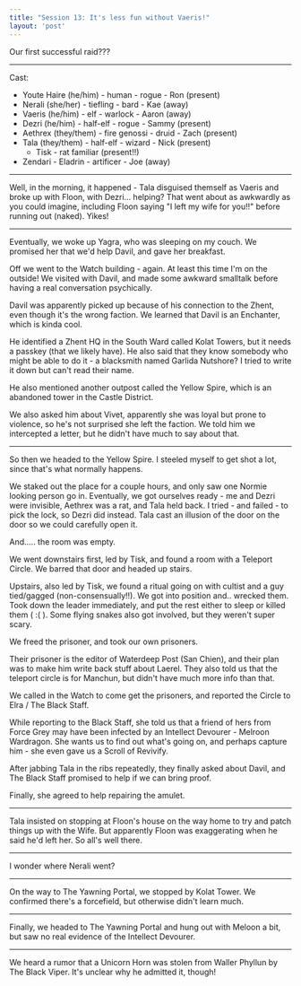 ```yaml
---
title: "Session 13: It's less fun without Vaeris!"
layout: 'post'
---
```


Our first successful raid???

---

Cast:

* Youte Haire (he/him) - human - rogue - Ron (present)
* Nerali (she/her) - tiefling - bard - Kae (away)
* Vaeris (he/him) - elf - warlock - Aaron (away)
* Dezri (he/him) - half-elf - rogue - Sammy (present)
* Aethrex (they/them) - fire genossi - druid - Zach (present)
* Tala (they/them) - half-elf - wizard - Nick (present)
    * Tisk - rat familiar (present!!)
* Zendari - Eladrin - artificer - Joe (away)
---

Well, in the morning, it happened - Tala disguised themself as Vaeris and broke up with Floon, with Dezri... helping? That went about as awkwardly as you could imagine, including Floon saying "I left my wife for you!!" before running out (naked). Yikes!

---

Eventually, we woke up Yagra, who was sleeping on my couch. We promised her that we'd help Davil, and gave her breakfast.

Off we went to the Watch building - again. At least this time I'm on the outside! We visited with Davil, and made some awkward smalltalk before having a real conversation psychically.

Davil was apparently picked up because of his connection to the Zhent, even though it's the wrong faction. We learned that Davil is an Enchanter, which is kinda cool.

He identified a Zhent HQ in the South Ward called Kolat Towers, but it needs a passkey (that we likely have). He also said that they know somebody who might be able to do it - a blacksmith named Garlida Nutshore? I tried to write it down but can't read their name.

He also mentioned another outpost called the Yellow Spire, which is an abandoned tower in the Castle District.

We also asked him about Vivet, apparently she was loyal but prone to violence, so he's not surprised she left the faction. We told him we intercepted a letter, but he didn't have much to say about that.

---

So then we headed to the Yellow Spire. I steeled myself to get shot a lot, since that's what normally happens.

We staked out the place for a couple hours, and only saw one Normie looking person go in. Eventually, we got ourselves ready - me and Dezri were invisible, Aethrex was a rat, and Tala held back. I tried - and failed - to pick the lock, so Dezri did instead. Tala cast an illusion of the door on the door so we could carefully open it.

And..... the room was empty.

We went downstairs first, led by Tisk, and found a room with a Teleport Circle. We barred that door and headed up stairs.

Upstairs, also led by Tisk, we found a ritual going on with cultist and a guy tied/gagged (non-consensually!!). We got into position and.. wrecked them. Took down the leader immediately, and put the rest either to sleep or killed them ( :( ). Some flying snakes also got involved, but they weren't super scary.

We freed the prisoner, and took our own prisoners.

Their prisoner is the editor of Waterdeep Post (San Chien), and their plan was to make him write back stuff about Laerel. They also told us that the teleport circle is for Manchun, but didn't have much more info than that.

We called in the Watch to come get the prisoners, and reported the Circle to Elra / The Black Staff.

While reporting to the Black Staff, she told us that a friend of hers from Force Grey may have been infected by an Intellect Devourer - Melroon Wardragon. She wants us to find out what's going on, and perhaps capture him - she even gave us a Scroll of Revivify.

After jabbing Tala in the ribs repeatedly, they finally asked about Davil, and The Black Staff promised to help if we can bring proof.

Finally, she agreed to help repairing the amulet.

---

Tala insisted on stopping at Floon's house on the way home to try and patch things up with the Wife. But apparently Floon was exaggerating when he said he'd left her. So all's well there.

---

I wonder where Nerali went?

---

On the way to The Yawning Portal, we stopped by Kolat Tower. We confirmed there's a forcefield, but otherwise didn't learn much.

---

Finally, we headed to The Yawning Portal and hung out with Meloon a bit, but saw no real evidence of the Intellect Devourer.

---

We heard a rumor that a Unicorn Horn was stolen from Waller Phyllun by The Black Viper. It's unclear why he admitted it, though!
